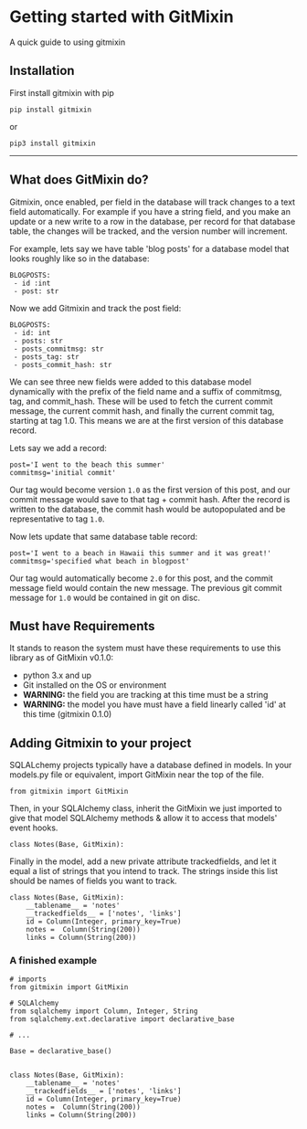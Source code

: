 # Getting started with GitMixin

A quick guide to using gitmixin

## Installation

First install gitmixin with pip

`pip install gitmixin`

or 

`pip3 install gitmixin`

***


## What does GitMixin do?

Gitmixin, once enabled, per field in the database will track changes to a text field automatically. For example if you have a string field, and you make an update or a new write to a row in the database, per record for that database table, the changes will be tracked, and the version number will increment. 

For example, lets say we have table 'blog posts' for a database model that looks roughly like so in the database:

```
BLOGPOSTS:
 - id :int
 - post: str

```


Now we add Gitmixin and track the post field:

```
BLOGPOSTS:
 - id: int
 - posts: str
 - posts_commitmsg: str
 - posts_tag: str
 - posts_commit_hash: str
```


We can see three new fields were added to this database model dynamically with the prefix of the field name and a suffix of commitmsg, tag, and commit_hash. These will be used to fetch the current commit message, the current commit hash, and finally the current commit tag, starting at tag 1.0. This means we are at the first version of this database record.

Lets say we add a record:

```
post='I went to the beach this summer'
commitmsg='initial commit'

```

Our tag would become version `1.0` as the first version of this post, and our commit message would save to that tag + commit hash. After the record is written to the database, the commit hash would be autopopulated and be representative to tag `1.0`.



Now lets update that same database table record:

```
post='I went to a beach in Hawaii this summer and it was great!'
commitmsg='specified what beach in blogpost'
```

Our tag would automatically become `2.0` for this post, and the commit message field would contain the new message. The previous git commit message for `1.0` would be contained in git on disc.



## Must have Requirements

It stands to reason the system must have these requirements to use this library as of GitMixin v0.1.0:
 - python 3.x and up
 - Git installed on the OS or environment
 - **WARNING:** the field you are tracking at this time must be a string
 - **WARNING:** the model you have must have a field linearly called 'id' at this time (gitmixin 0.1.0)




## Adding Gitmixin to your project

SQLALchemy projects typically have a database defined in models. In your models.py file or equivalent, import GitMixin near the top of the file.

`from gitmixin import GitMixin`


Then, in your SQLAlchemy class, inherit the GitMixin we just imported to give that model SQLAlchemy methods & allow it to access that models' event hooks.

`class Notes(Base, GitMixin):`


Finally in the model, add a new private attribute trackedfields, and let it equal a list of strings that you intend to track. The strings inside this list should be names of fields you want to track.

```
class Notes(Base, GitMixin):
    __tablename__ = 'notes'
    __trackedfields__ = ['notes', 'links']
    id = Column(Integer, primary_key=True)
    notes =  Column(String(200))
    links = Column(String(200))
```





### A finished example



```
# imports
from gitmixin import GitMixin

# SQLAlchemy
from sqlalchemy import Column, Integer, String
from sqlalchemy.ext.declarative import declarative_base

# ...

Base = declarative_base()


class Notes(Base, GitMixin):
    __tablename__ = 'notes'
    __trackedfields__ = ['notes', 'links']
    id = Column(Integer, primary_key=True)
    notes =  Column(String(200))
    links = Column(String(200))



```